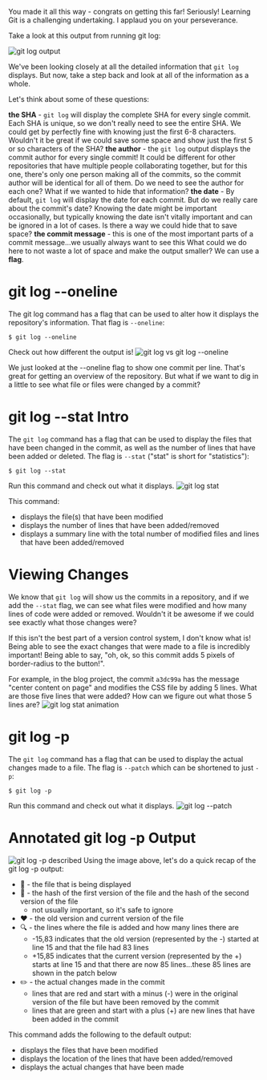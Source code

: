 You made it all this way - congrats on getting this far! Seriously! Learning Git is a challenging undertaking. I applaud you on your perseverance.

Take a look at this output from running git log:

![git log output](ud123-l3-git-log-output.png)

We've been looking closely at all the detailed information that ```git log``` displays. But now, take a step back and look at all of the information as a whole.

Let's think about some of these questions:

**the SHA** - ```git log``` will display the complete SHA for every single commit. Each SHA is unique, so we don't really need to see the entire SHA. We could get by perfectly fine with knowing just the first 6-8 characters. Wouldn't it be great if we could save some space and show just the first 5 or so characters of the SHA?
**the author** - the ```git log``` output displays the commit author for every single commit! It could be different for other repositories that have multiple people collaborating together, but for this one, there's only one person making all of the commits, so the commit author will be identical for all of them. Do we need to see the author for each one? What if we wanted to hide that information?
**the date** - By default, ```git log``` will display the date for each commit. But do we really care about the commit's date? Knowing the date might be important occasionally, but typically knowing the date isn't vitally important and can be ignored in a lot of cases. Is there a way we could hide that to save space?
**the commit message** - this is one of the most important parts of a commit message...we usually always want to see this
What could we do here to not waste a lot of space and make the output smaller? We can use a **flag**.

# git log --oneline
The git log command has a flag that can be used to alter how it displays the repository's information. That flag is ```--oneline```:
```
$ git log --oneline
```
Check out how different the output is!
![git log vs git log --oneline](ud123-l3-git-log-vs-git-log-oneline.png)

We just looked at the --oneline flag to show one commit per line. That's great for getting an overview of the repository. But what if we want to dig in a little to see what file or files were changed by a commit?

# git log --stat Intro
The ```git log``` command has a flag that can be used to display the files that have been changed in the commit, as well as the number of lines that have been added or deleted. The flag is ```--stat``` ("stat" is short for "statistics"):

```
$ git log --stat
```
Run this command and check out what it displays.
![git log stat](ud123-l3-git-log-vs-git-log-stat.png)

This command:

- displays the file(s) that have been modified
- displays the number of lines that have been added/removed
- displays a summary line with the total number of modified files and lines that have been added/removed

# Viewing Changes
We know that ```git log``` will show us the commits in a repository, and if we add the ```--stat``` flag, we can see what files were modified and how many lines of code were added or removed. Wouldn't it be awesome if we could see exactly what those changes were?

If this isn't the best part of a version control system, I don't know what is! Being able to see the exact changes that were made to a file is incredibly important! Being able to say, "oh, ok, so this commit adds 5 pixels of border-radius to the button!".

For example, in the blog project, the commit ```a3dc99a``` has the message "center content on page" and modifies the CSS file by adding 5 lines. What are those five lines that were added? How can we figure out what those 5 lines are?
![git log stat animation](ud123-l3-git-log-stat.gif)

# git log -p
The ```git log``` command has a flag that can be used to display the actual changes made to a file. The flag is ```--patch``` which can be shortened to just ```-p```:
```
$ git log -p
```
Run this command and check out what it displays.
![git log --patch](ud123-l3-git-log-p.png)

# Annotated git log -p Output
![git log -p described](ud123-l3-git-log-p-lines-removed-annotated.png)
Using the image above, let's do a quick recap of the git log -p output:

- 🔵 - the file that is being displayed
- 🔶 - the hash of the first version of the file and the hash of the second version of the file
    - not usually important, so it's safe to ignore
- ❤️ - the old version and current version of the file
- 🔍 - the lines where the file is added and how many lines there are
    - -15,83 indicates that the old version (represented by the -) started at line 15 and that the file had 83 lines
    - +15,85 indicates that the current version (represented by the +) starts at line 15 and that there are now 85 lines...these 85 lines are shown in the patch below
- ✏️ - the actual changes made in the commit
    - lines that are red and start with a minus (-) were in the original version of the file but have been removed by the commit
    - lines that are green and start with a plus (+) are new lines that have been added in the commit

This command adds the following to the default output:

- displays the files that have been modified
- displays the location of the lines that have been added/removed
- displays the actual changes that have been made